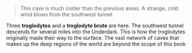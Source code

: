 > This cave is much colder than the previous areas. A strange, cold wind blows from the southwest tunnel

Three **troglodytes** and a **troglodyte brute** are here. The southwest tunnel descends for several miles into the Underdark. This is how the troglodytes originally made their way to the surface. The vast network of caves that makes up the deep regions of the world are beyond the scope of this book

